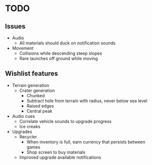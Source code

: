 # TODO
## Issues
- Audio
  - All materials should duck on notification sounds
- Movement
  - Collisions while descending steep slopes
  - Rare launches off ground while moving

## Wishlist features
- Terrain generation
  - Crater generation
    - Chunked
    - Subtract hole from terrain with radius, never below sea level
    - Raised edges
    - Central peak
- Audio cues
  - Correlate vehicle sounds to upgrade progress
  - Ice creaks
- Upgrades
  - Recycler
    - When inventory is full, earn currency that persists between games
    - Shop screen to buy materials
  - Improved upgrade available notifications
